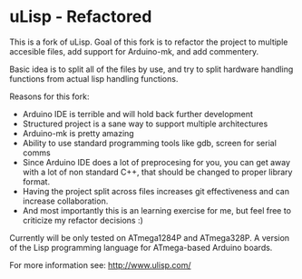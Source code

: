 # uLisp - Refactored
This is a fork of uLisp. Goal of this fork is to refactor the project to multiple accesible files, add support for Arduino-mk, and add commentery. 

Basic idea is to split all of the files by use, and try to split hardware handling functions from actual lisp handling functions. 

Reasons for this fork:
* Arduino IDE is terrible and will hold back further development
* Structured project is a sane way to support multiple architectures
* Arduino-mk is pretty amazing
* Ability to use standard programming tools like gdb, screen for serial comms
* Since Arduino IDE does a lot of preprocesing for you, you can get away with a lot of non standard C++, that should be changed to proper library format.
* Having the project split across files increases git effectiveness and can increase collaboration.
* And most importantly this is an learning exercise for me, but feel free to criticize my refactor decisions :) 

Currently will be only tested on ATmega1284P and ATmega328P. 
A version of the Lisp programming language for ATmega-based Arduino boards.

For more information see:
http://www.ulisp.com/
